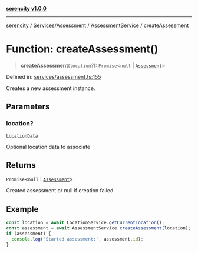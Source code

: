 [**serencity v1.0.0**](../../../../../README.md)

***

[serencity](../../../../../modules.md) / [Services/Assessment](../../../README.md) / [AssessmentService](../README.md) / createAssessment

# Function: createAssessment()

> **createAssessment**(`location`?): `Promise`\<`null` \| [`Assessment`](../../../../../Database/Supabase/interfaces/Assessment.md)\>

Defined in: [services/assessment.ts:155](https://github.com/lbatschelet/SerenCity/blob/4245c36d3a680a78ab22610b245af81b1a0977ec/src/services/assessment.ts#L155)

Creates a new assessment instance.

## Parameters

### location?

[`LocationData`](../../../../Location/interfaces/LocationData.md)

Optional location data to associate

## Returns

`Promise`\<`null` \| [`Assessment`](../../../../../Database/Supabase/interfaces/Assessment.md)\>

Created assessment or null if creation failed

## Example

```typescript
const location = await LocationService.getCurrentLocation();
const assessment = await AssessmentService.createAssessment(location);
if (assessment) {
  console.log('Started assessment:', assessment.id);
}
```
